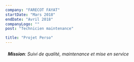 ```yaml
---
company: "FARECOT FAYAT"
startDate: "Mars 2018"
endDate: "Avril 2018"
companyLogo: ""
post: "Technicien maintenance"

title: "Projet Perso"
---
```



###### &nbsp; **Mission**: Suivi de qualité, maintenance et mise en service
